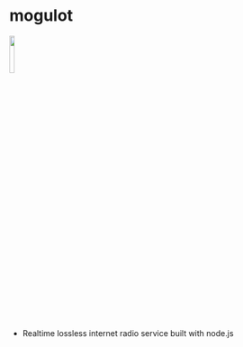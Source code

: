 # mogulot
<img src="https://cloud.githubusercontent.com/assets/955730/11620875/7d68c25e-9c6b-11e5-94f3-555c6baf3a5a.png" width="13%"></img>
- Realtime lossless internet radio service built with node.js
